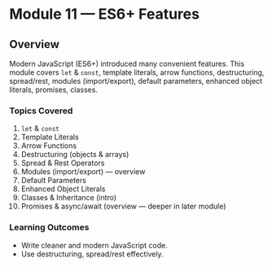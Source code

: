 # Module 11 — ES6+ Features

## Overview
Modern JavaScript (ES6+) introduced many convenient features. This module covers `let` & `const`, template literals, arrow functions, destructuring, spread/rest, modules (import/export), default parameters, enhanced object literals, promises, classes.

### Topics Covered
1. `let` & `const`
2. Template Literals
3. Arrow Functions
4. Destructuring (objects & arrays)
5. Spread & Rest Operators
6. Modules (import/export) — overview
7. Default Parameters
8. Enhanced Object Literals
9. Classes & Inheritance (intro)
10. Promises & async/await (overview — deeper in later module)

### Learning Outcomes
- Write cleaner and modern JavaScript code.
- Use destructuring, spread/rest effectively.
